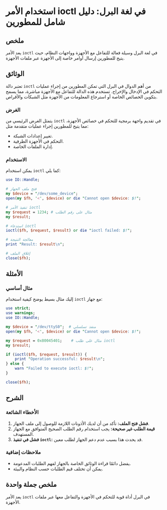 <!--
Meta Description: # استخدام الأمر ioctl في لغة البرل: دليل شامل للمطورين ## ملخص يعد الأمر `ioctl` في لغة البرل وسيلة فعالة للتفاعل مع الأجهزة وواجهات النظام، حيث يتيح ...
Meta Keywords: ioctl, الأجهزة, result, device, استخدام
-->

# استخدام الأمر ioctl في لغة البرل: دليل شامل للمطورين

## ملخص
يعد الأمر `ioctl` في لغة البرل وسيلة فعالة للتفاعل مع الأجهزة وواجهات النظام، حيث يتيح للمطورين إرسال أوامر خاصة إلى الأجهزة عبر ملفات الأجهزة.

## الوثائق
تعتبر دالة `ioctl` من أهم الدوال في البرل التي تمكن المطورين من إجراء عمليات التحكم في الإدخال والإخراج. تستخدم هذه الدالة للتفاعل مع الأجهزة مباشرة، مما يسمح بتكوين الخصائص الخاصة أو استرجاع المعلومات من الأجهزة مثل الشبكات والأقراص.

### الغرض
يتمثل الغرض الرئيسي من `ioctl` في تقديم واجهة برمجية للتحكم في خصائص الأجهزة، مما يتيح للمطورين إجراء عمليات متقدمة مثل:
- تغيير إعدادات الشبكة.
- التحكم في الأجهزة الطرفية.
- إدارة الملفات الخاصة.

### الاستخدام
يمكن استخدام `ioctl` كما يلي:

```perl
use IO::Handle;

# فتح ملف الجهاز
my $device = "/dev/some_device";
open(my $fh, '<', $device) or die "Cannot open $device: $!";

# تنفيذ الأمر ioctl
my $request = 1234; # مثال على رقم الطلب
my $result;

# استدعاء ioctl
ioctl($fh, $request, $result) or die "ioctl failed: $!";

# معالجة النتيجة
print "Result: $result\n";

# إغلاق الملف
close($fh);
```

## الأمثلة
### مثال أساسي
إليك مثال بسيط يوضح كيفية استخدام `ioctl` مع جهاز:

```perl
use strict;
use warnings;
use IO::Handle;

my $device = "/dev/ttyS0";  # منفذ تسلسلي
open(my $fh, '<', $device) or die "Cannot open $device: $!";

my $request = 0x80045401;    # مثال على طلب ioctl
my $result;

if (ioctl($fh, $request, $result)) {
    print "Operation successful: $result\n";
} else {
    warn "Failed to execute ioctl: $!";
}

close($fh);
```

## الشرح
### الأخطاء الشائعة
1. **فشل فتح الملف:** تأكد من أن لديك الأذونات اللازمة للوصول إلى ملف الجهاز.
2. **قيمة الطلب غير صحيحة:** يجب استخدام رقم الطلب الصحيح المتوافق مع الجهاز المستهدف.
3. **فشل في تنفيذ `ioctl`:** قد يحدث هذا بسبب عدم دعم الجهاز لطلب معين.

### ملاحظات إضافية
- يفضل دائمًا قراءة الوثائق الخاصة بالجهاز لفهم الطلبات المدعومة.
- يمكن أن تختلف قيم الطلبات حسب النظام والبيئة.

## ملخص جملة واحدة
يعد الأمر `ioctl` في البرل أداة قوية للتحكم في الأجهزة والتفاعل معها عبر ملفات الأجهزة.